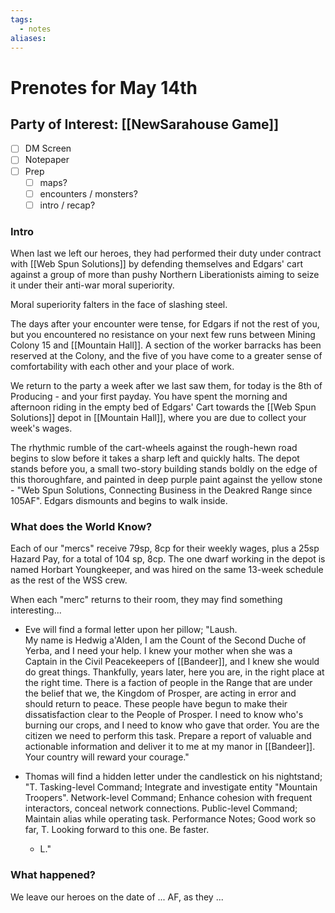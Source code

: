 ```yaml
---
tags:
  - notes
aliases:
---
```


# Prenotes for May 14th
## Party of Interest: [[NewSarahouse Game]]
- [ ] DM Screen
- [ ] Notepaper
- [ ] Prep
	- [ ] maps?
	- [ ] encounters / monsters?
	- [ ] intro / recap?

### Intro
When last we left our heroes, they had performed their duty under contract with [[Web Spun Solutions]] by defending themselves and Edgars' cart against a group of more than pushy Northern Liberationists aiming to seize it under their anti-war moral superiority.

Moral superiority falters in the face of slashing steel.

The days after your encounter were tense, for Edgars if not the rest of you, but you encountered no resistance on your next few runs between Mining Colony 15 and [[Mountain Hall]]. A section of the worker barracks has been reserved at the Colony, and the five of you have come to a greater sense of comfortability with each other and your place of work.

We return to the party a week after we last saw them, for today is the 8th of Producing - and your first payday. You have spent the morning and afternoon riding in the empty bed of Edgars' Cart towards the [[Web Spun Solutions]] depot in [[Mountain Hall]], where you are due to collect your week's wages.

The rhythmic rumble of the cart-wheels against the rough-hewn road begins to slow before it takes a sharp left and quickly halts. The depot stands before you, a small two-story building stands boldly on the edge of this thoroughfare, and painted in deep purple paint against the yellow stone - "Web Spun Solutions, Connecting Business in the Deakred Range since 105AF". Edgars dismounts and begins to walk inside.

### What does the World Know?
Each of our "mercs" receive 79sp, 8cp for their weekly wages, plus a 25sp Hazard Pay, for a total of 104 sp, 8cp. The one dwarf working in the depot is named Horbart Youngkeeper, and was hired on the same 13-week schedule as the rest of the WSS crew.

When each "merc" returns to their room, they may find something interesting...
- Eve will find a formal letter upon her pillow;
	"Laush.   
	  My name is Hedwig a'Alden, I am the Count of the Second Duche of Yerba, and I need your help. 
	  I knew your mother when she was a Captain in the Civil Peacekeepers of [[Bandeer]], and I knew she would do great things. Thankfully, years later, here you are, in the right place at the right time. 
	  There is a faction of people in the Range that are under the belief that we, the Kingdom of Prosper, are acting in error and should return to peace. 
	  These people have begun to make their dissatisfaction clear to the People of Prosper. I need to know who's burning our crops, and I need to know who gave that order. You are the citizen we need to perform this task. 
	  Prepare a report of valuable and actionable information and deliver it to me at my manor in [[Bandeer]]. Your country will reward your courage."
	
- Thomas will find a hidden letter under the candlestick on his nightstand;
"T.
  Tasking-level Command; Integrate and investigate entity "Mountain Troopers".
  Network-level Command; Enhance cohesion with frequent interactors, conceal network connections.
  Public-level Command; Maintain alias while operating task.
  Performance Notes; Good work so far, T. Looking forward to this one. Be faster.
  - L."

### What happened?


We leave our heroes on the date of ... AF, as they ...